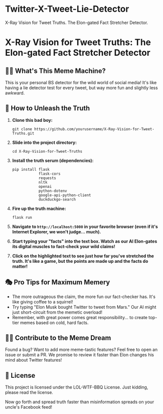 # Twitter-X-Tweet-Lie-Detector
X-Ray Vision for Tweet Truths. The Elon-gated Fact Stretcher Detector.



# X-Ray Vision for Tweet Truths: The Elon-gated Fact Stretcher Detector

## 🕵️‍♂️ What's This Meme Machine?

This is your personal BS detector for the wild world of social media! It's like having a lie detector test for every tweet, but way more fun and slightly less awkward.

## 🚀 How to Unleash the Truth

1. **Clone this bad boy:**
   ```
   git clone https://github.com/yourusername/X-Ray-Vision-for-Tweet-Truths.git
   ```

2. **Slide into the project directory:**
   ```
   cd X-Ray-Vision-for-Tweet-Truths
   ```

3. **Install the truth serum (dependencies):**
   ```
   pip install flask
               flask-cors
               requests
               nltk
               openai
               python-dotenv
               google-api-python-client
               duckduckgo-search
   ```

4. **Fire up the truth machine:**
   ```
   flask run
   ```

5. **Navigate to `http://localhost:5000` in your favorite browser (even if it's Internet Explorer, we won't judge... much).**

6. **Start typing your "facts" into the text box. Watch as our AI Elon-gates its digital muscles to fact-check your wild claims!**

7. **Click on the highlighted text to see just how far you've stretched the truth. It's like a game, but the points are made up and the facts do matter!**

## 🎭 Pro Tips for Maximum Memery

- The more outrageous the claim, the more fun our fact-checker has. It's like giving coffee to a squirrel!
- Try typing "Elon Musk bought Twitter to tweet from Mars." Our AI might just short-circuit from the memetic overload!
- Remember, with great power comes great responsibility... to create top-tier memes based on cold, hard facts.

## 🦸‍♂️ Contribute to the Meme Dream

Found a bug? Want to add more meme-tastic features? Feel free to open an issue or submit a PR. We promise to review it faster than Elon changes his mind about Twitter features!

## 📜 License

This project is licensed under the LOL-WTF-BBQ License. Just kidding, please read the license.

Now go forth and spread truth faster than misinformation spreads on your uncle's Facebook feed!

